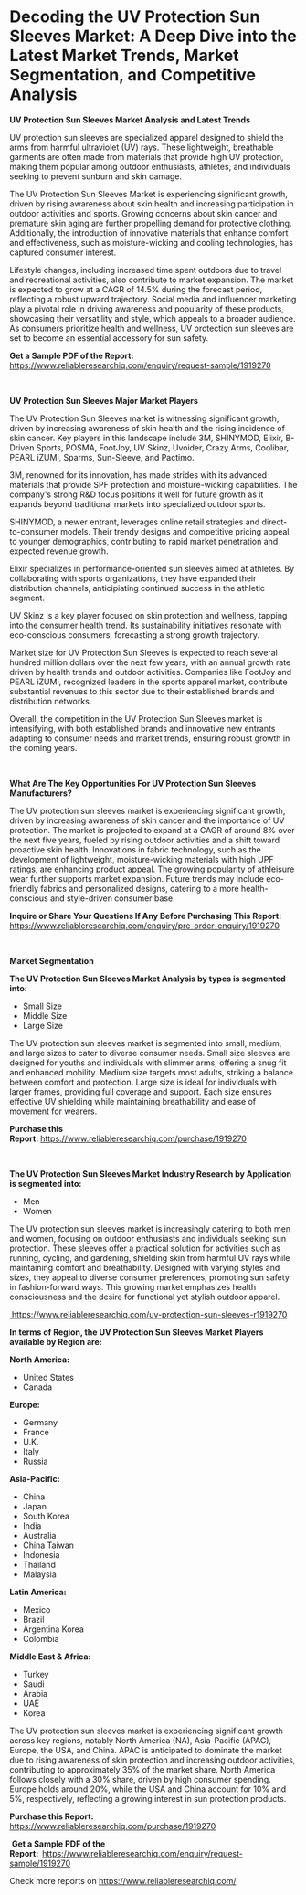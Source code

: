 <p><h1>Decoding the UV Protection Sun Sleeves Market: A Deep Dive into the Latest Market Trends, Market Segmentation, and Competitive Analysis</h1></p><p><strong>UV Protection Sun Sleeves Market Analysis and Latest Trends</strong></p>
<p><p>UV protection sun sleeves are specialized apparel designed to shield the arms from harmful ultraviolet (UV) rays. These lightweight, breathable garments are often made from materials that provide high UV protection, making them popular among outdoor enthusiasts, athletes, and individuals seeking to prevent sunburn and skin damage.</p><p>The UV Protection Sun Sleeves Market is experiencing significant growth, driven by rising awareness about skin health and increasing participation in outdoor activities and sports. Growing concerns about skin cancer and premature skin aging are further propelling demand for protective clothing. Additionally, the introduction of innovative materials that enhance comfort and effectiveness, such as moisture-wicking and cooling technologies, has captured consumer interest. </p><p>Lifestyle changes, including increased time spent outdoors due to travel and recreational activities, also contribute to market expansion. The market is expected to grow at a CAGR of 14.5% during the forecast period, reflecting a robust upward trajectory. Social media and influencer marketing play a pivotal role in driving awareness and popularity of these products, showcasing their versatility and style, which appeals to a broader audience. As consumers prioritize health and wellness, UV protection sun sleeves are set to become an essential accessory for sun safety.</p></p>
<p><strong>Get a Sample PDF of the Report:&nbsp;</strong> <a href="https://www.reliableresearchiq.com/enquiry/request-sample/1919270?utm_campaign=2144&utm_medium=2&utm_source=Github&utm_content=ia&utm_term=08022025&utm_id=uv-protection-sun-sleeves">https://www.reliableresearchiq.com/enquiry/request-sample/1919270</a></p>
<p>&nbsp;</p>
<p><strong>UV Protection Sun Sleeves Major Market Players</strong></p>
<p><p>The UV Protection Sun Sleeves market is witnessing significant growth, driven by increasing awareness of skin health and the rising incidence of skin cancer. Key players in this landscape include 3M, SHINYMOD, Elixir, B-Driven Sports, POSMA, FootJoy, UV Skinz, Uvoider, Crazy Arms, Coolibar, PEARL iZUMi, Sparms, Sun-Sleeve, and Pactimo.</p><p>3M, renowned for its innovation, has made strides with its advanced materials that provide SPF protection and moisture-wicking capabilities. The company's strong R&D focus positions it well for future growth as it expands beyond traditional markets into specialized outdoor sports.</p><p>SHINYMOD, a newer entrant, leverages online retail strategies and direct-to-consumer models. Their trendy designs and competitive pricing appeal to younger demographics, contributing to rapid market penetration and expected revenue growth.</p><p>Elixir specializes in performance-oriented sun sleeves aimed at athletes. By collaborating with sports organizations, they have expanded their distribution channels, anticipiating continued success in the athletic segment.</p><p>UV Skinz is a key player focused on skin protection and wellness, tapping into the consumer health trend. Its sustainability initiatives resonate with eco-conscious consumers, forecasting a strong growth trajectory.</p><p>Market size for UV Protection Sun Sleeves is expected to reach several hundred million dollars over the next few years, with an annual growth rate driven by health trends and outdoor activities. Companies like FootJoy and PEARL iZUMi, recognized leaders in the sports apparel market, contribute substantial revenues to this sector due to their established brands and distribution networks.</p><p>Overall, the competition in the UV Protection Sun Sleeves market is intensifying, with both established brands and innovative new entrants adapting to consumer needs and market trends, ensuring robust growth in the coming years.</p></p>
<p>&nbsp;</p>
<p><strong>What Are The Key Opportunities For UV Protection Sun Sleeves Manufacturers?</strong></p>
<p><p>The UV protection sun sleeves market is experiencing significant growth, driven by increasing awareness of skin cancer and the importance of UV protection. The market is projected to expand at a CAGR of around 8% over the next five years, fueled by rising outdoor activities and a shift toward proactive skin health. Innovations in fabric technology, such as the development of lightweight, moisture-wicking materials with high UPF ratings, are enhancing product appeal. The growing popularity of athleisure wear further supports market expansion. Future trends may include eco-friendly fabrics and personalized designs, catering to a more health-conscious and style-driven consumer base.</p></p>
<p><strong>Inquire or Share Your Questions If Any Before Purchasing This Report:</strong> <a href="https://www.reliableresearchiq.com/enquiry/pre-order-enquiry/1919270?utm_campaign=2144&utm_medium=2&utm_source=Github&utm_content=ia&utm_term=08022025&utm_id=uv-protection-sun-sleeves">https://www.reliableresearchiq.com/enquiry/pre-order-enquiry/1919270</a></p>
<p>&nbsp;</p>
<p><strong>Market Segmentation</strong></p>
<p><strong>The UV Protection Sun Sleeves Market Analysis by types is segmented into:</strong></p>
<p><ul><li>Small Size</li><li>Middle Size</li><li>Large Size</li></ul></p>
<p><p>The UV protection sun sleeves market is segmented into small, medium, and large sizes to cater to diverse consumer needs. Small size sleeves are designed for youths and individuals with slimmer arms, offering a snug fit and enhanced mobility. Medium size targets most adults, striking a balance between comfort and protection. Large size is ideal for individuals with larger frames, providing full coverage and support. Each size ensures effective UV shielding while maintaining breathability and ease of movement for wearers.</p></p>
<p><strong>Purchase this Report:&nbsp;</strong><a href="https://www.reliableresearchiq.com/purchase/1919270?utm_campaign=2144&utm_medium=2&utm_source=Github&utm_content=ia&utm_term=08022025&utm_id=uv-protection-sun-sleeves">https://www.reliableresearchiq.com/purchase/1919270</a></p>
<p>&nbsp;</p>
<p><strong>The UV Protection Sun Sleeves Market Industry Research by Application is segmented into:</strong></p>
<p><ul><li>Men</li><li>Women</li></ul></p>
<p><p>The UV protection sun sleeves market is increasingly catering to both men and women, focusing on outdoor enthusiasts and individuals seeking sun protection. These sleeves offer a practical solution for activities such as running, cycling, and gardening, shielding skin from harmful UV rays while maintaining comfort and breathability. Designed with varying styles and sizes, they appeal to diverse consumer preferences, promoting sun safety in fashion-forward ways. This growing market emphasizes health consciousness and the desire for functional yet stylish outdoor apparel.</p></p>
<p><a href="https://www.reliableresearchiq.com/uv-protection-sun-sleeves-r1919270?utm_campaign=2144&utm_medium=2&utm_source=Github&utm_content=ia&utm_term=08022025&utm_id=uv-protection-sun-sleeves">&nbsp;https://www.reliableresearchiq.com/uv-protection-sun-sleeves-r1919270</a></p>
<p><strong>In terms of Region, the UV Protection Sun Sleeves Market Players available by Region are:</strong></p>
<p>
    <p> <strong> North America: </strong>
        <ul>
            <li>United States</li>
            <li>Canada</li>
        </ul>
        </p> 
    <p> <strong> Europe: </strong>
        <ul>
            <li>Germany</li>
            <li>France</li>
            <li>U.K.</li>
            <li>Italy</li>
            <li>Russia</li>
        </ul>
        </p> 
    <p> <strong> Asia-Pacific: </strong>
        <ul>
            <li>China</li>
            <li>Japan</li>
            <li>South Korea</li>
            <li>India</li>
            <li>Australia</li>
            <li>China Taiwan</li>
            <li>Indonesia</li>
            <li>Thailand</li>
            <li>Malaysia</li>
        </ul>
        </p> 
    <p> <strong> Latin America: </strong>
        <ul>
            <li>Mexico</li>
            <li>Brazil</li>
            <li>Argentina Korea</li>
            <li>Colombia</li>
        </ul>
        </p> 
    <p> <strong> Middle East & Africa: </strong>
        <ul>
            <li>Turkey</li>
            <li>Saudi</li>
            <li>Arabia</li>
            <li>UAE</li>
            <li>Korea</li>
        </ul>
    </p>
    </p>
<p><p>The UV protection sun sleeves market is experiencing significant growth across key regions, notably North America (NA), Asia-Pacific (APAC), Europe, the USA, and China. APAC is anticipated to dominate the market due to rising awareness of skin protection and increasing outdoor activities, contributing to approximately 35% of the market share. North America follows closely with a 30% share, driven by high consumer spending. Europe holds around 20%, while the USA and China account for 10% and 5%, respectively, reflecting a growing interest in sun protection products.</p></p>
<p><strong>Purchase this Report: </strong><a href="https://www.reliableresearchiq.com/purchase/1919270?utm_campaign=2144&utm_medium=2&utm_source=Github&utm_content=ia&utm_term=08022025&utm_id=uv-protection-sun-sleeves">https://www.reliableresearchiq.com/purchase/1919270</a></p>
<p>&nbsp;<strong>Get a Sample PDF of the Report:&nbsp;&nbsp;</strong><a href="https://www.reliableresearchiq.com/enquiry/request-sample/1919270?utm_campaign=2144&utm_medium=2&utm_source=Github&utm_content=ia&utm_term=08022025&utm_id=uv-protection-sun-sleeves">https://www.reliableresearchiq.com/enquiry/request-sample/1919270</a></p>
<p><strong></strong></p>
<p>Check more reports on <a href="https://www.reliableresearchiq.com/?utm_campaign=2144&utm_medium=2&utm_source=Github&utm_content=ia&utm_term=08022025&utm_id=uv-protection-sun-sleeves">https://www.reliableresearchiq.com/</a></p>